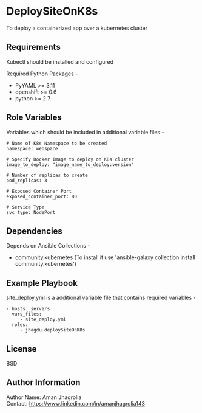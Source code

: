 DeploySiteOnK8s
===============

To deploy a containerized app over a kubernetes cluster

Requirements
------------

Kubectl should be installed and configured

Required Python Packages -  
- PyYAML >= 3.11
- openshift >= 0.6
- python >= 2.7

Role Variables
--------------

Variables which should be included in additional variable files -  

    # Name of K8s Namespace to be created
    namespace: webspace

    # Specify Docker Image to deploy on K8s cluster
    image_to_deploy: "image_name_to_deploy:version"

    # Number of replicas to create
    pod_replicas: 3

    # Exposed Container Port
    exposed_container_port: 80

    # Service Type
    svc_type: NodePort

Dependencies
------------

Depends on Ansible Collections -
- community.kubernetes (To install it use 'ansible-galaxy collection install community.kubernetes')

Example Playbook
----------------

site_deploy.yml is a additional variable file that contains required variables -

    - hosts: servers
      vars_files:
         - site_deploy.yml
      roles:
         - jhagdu.deploySiteOnK8s

License
-------

BSD

Author Information
------------------

Author Name: Aman Jhagrolia  
Contact: https://www.linkedin.com/in/amanjhagrolia143  
